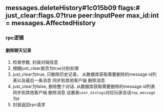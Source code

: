 ## messages.deleteHistory#1c015b09 flags:# just_clear:flags.0?true peer:InputPeer max_id:int = messages.AffectedHistory

### rpc逻辑

#### 删除聊天记录
1. 检查参数, 封装对端信息
2. 根据just_clear是否为true分别处理
3. just_clear为true, 只删除历史记录。 从数据库获取需要删除的message id列表以及最后一条消息 同步到其他客户端 删除消息
4. just_clear为false, 删除整个对话.  从数据库获取需要删除的message id列表 同步到其他客户端 删除消息  设置表`user_diologs`对应玩家会话`top_message`为`0`
5. 封装返回rpc请求